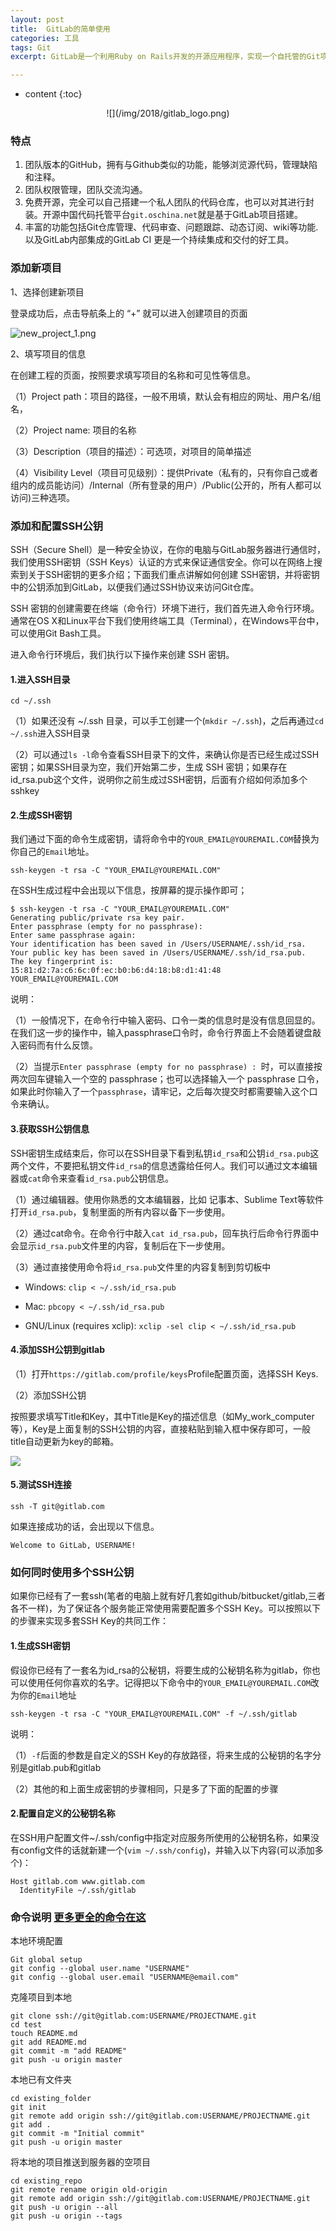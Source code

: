 ```yaml
---
layout: post
title:  GitLab的简单使用
categories: 工具
tags: Git
excerpt: GitLab是一个利用Ruby on Rails开发的开源应用程序，实现一个自托管的Git项目仓库，可通过Web界面进行访问公开的或者私人项目。

---
```


* content
{:toc}


<div style="text-align:center" markdown="1">
![](/img/2018/gitlab_logo.png)
</div>

### 特点
1. 团队版本的GitHub，拥有与Github类似的功能，能够浏览源代码，管理缺陷和注释。
2. 团队权限管理，团队交流沟通。
3. 免费开源，完全可以自己搭建一个私人团队的代码仓库，也可以对其进行封装。开源中国代码托管平台`git.oschina.net`就是基于GitLab项目搭建。
4. 丰富的功能包括Git仓库管理、代码审查、问题跟踪、动态订阅、wiki等功能.以及GitLab内部集成的GitLab CI 更是一个持续集成和交付的好工具。



###  添加新项目

1、选择创建新项目

登录成功后，点击导航条上的 “+” 就可以进入创建项目的页面

![new_project_1.png](/img/2018/gitlab_new_project.png)

2、填写项目的信息

在创建工程的页面，按照要求填写项目的名称和可见性等信息。

（1）Project path：项目的路径，一般不用填，默认会有相应的网址、用户名/组名，

（2）Project name: 项目的名称

（3）Description（项目的描述）：可选项，对项目的简单描述

（4）Visibility Level（项目可见级别）：提供Private（私有的，只有你自己或者组内的成员能访问）/Internal（所有登录的用户）/Public(公开的，所有人都可以访问)三种选项。

### 添加和配置SSH公钥

SSH（Secure Shell）是一种安全协议，在你的电脑与GitLab服务器进行通信时，我们使用SSH密钥（SSH Keys）认证的方式来保证通信安全。你可以在网络上搜索到关于SSH密钥的更多介绍；下面我们重点讲解如何创建 SSH密钥，并将密钥中的公钥添加到GitLab，以便我们通过SSH协议来访问Git仓库。

SSH 密钥的创建需要在终端（命令行）环境下进行，我们首先进入命令行环境。通常在OS X和Linux平台下我们使用终端工具（Terminal），在Windows平台中，可以使用Git Bash工具。

进入命令行环境后，我们执行以下操作来创建 SSH 密钥。

#### 1.进入SSH目录

`cd ~/.ssh`

（1）如果还没有 ~/.ssh 目录，可以手工创建一个(`mkdir ~/.ssh`)，之后再通过`cd ~/.ssh`进入SSH目录

（2）可以通过`ls -l`命令查看SSH目录下的文件，来确认你是否已经生成过SSH密钥；如果SSH目录为空，我们开始第二步，生成 SSH 密钥；如果存在id_rsa.pub这个文件，说明你之前生成过SSH密钥，后面有介绍如何添加多个sshkey

#### 2.生成SSH密钥

我们通过下面的命令生成密钥，请将命令中的`YOUR_EMAIL@YOUREMAIL.COM`替换为你自己的`Email`地址。

`ssh-keygen -t rsa -C "YOUR_EMAIL@YOUREMAIL.COM"`

在SSH生成过程中会出现以下信息，按屏幕的提示操作即可；

```
$ ssh-keygen -t rsa -C "YOUR_EMAIL@YOUREMAIL.COM"
Generating public/private rsa key pair.
Enter passphrase (empty for no passphrase):
Enter same passphrase again:
Your identification has been saved in /Users/USERNAME/.ssh/id_rsa.
Your public key has been saved in /Users/USERNAME/.ssh/id_rsa.pub.
The key fingerprint is:
15:81:d2:7a:c6:6c:0f:ec:b0:b6:d4:18:b8:d1:41:48 YOUR_EMAIL@YOUREMAIL.COM

```

说明：

（1）一般情况下，在命令行中输入密码、口令一类的信息时是没有信息回显的。在我们这一步的操作中，输入passphrase口令时，命令行界面上不会随着键盘敲入密码而有什么反馈。

（2）当提示`Enter passphrase (empty for no passphrase) : `时，可以直接按两次回车键输入一个空的 passphrase；也可以选择输入一个 passphrase 口令，如果此时你输入了一个`passphrase`，请牢记，之后每次提交时都需要输入这个口令来确认。

#### 3.获取SSH公钥信息

SSH密钥生成结束后，你可以在SSH目录下看到私钥`id_rsa`和公钥`id_rsa.pub`这两个文件，不要把私钥文件`id_rsa`的信息透露给任何人。我们可以通过文本编辑器或`cat`命令来查看`id_rsa.pub`公钥信息。

（1）通过编辑器。使用你熟悉的文本编辑器，比如 记事本、Sublime Text等软件打开`id_rsa.pub`，复制里面的所有内容以备下一步使用。

（2）通过cat命令。在命令行中敲入`cat id_rsa.pub`，回车执行后命令行界面中会显示`id_rsa.pub`文件里的内容，复制后在下一步使用。

（3）通过直接使用命令将`id_rsa.pub`文件里的内容复制到剪切板中

*   Windows: `clip < ~/.ssh/id_rsa.pub`

*   Mac: `pbcopy < ~/.ssh/id_rsa.pub`

*   GNU/Linux (requires xclip): `xclip -sel clip < ~/.ssh/id_rsa.pub`

#### 4.添加SSH公钥到gitlab

（1）打开`https://gitlab.com/profile/keys`Profile配置页面，选择SSH Keys.

（2）添加SSH公钥

按照要求填写Title和Key，其中Title是Key的描述信息（如My_work_computer等），Key是上面复制的SSH公钥的内容，直接粘贴到输入框中保存即可，一般title自动更新为key的邮箱。

![](/img/2018/add_sshkey.png)

#### 5.测试SSH连接

`ssh -T git@gitlab.com`

如果连接成功的话，会出现以下信息。

`Welcome to GitLab, USERNAME!`

### 如何同时使用多个SSH公钥

如果你已经有了一套ssh(笔者的电脑上就有好几套如github/bitbucket/gitlab,三者各不一样)，为了保证各个服务能正常使用需要配置多个SSH Key。可以按照以下的步骤来实现多套SSH Key的共同工作：

#### 1.生成SSH密钥

假设你已经有了一套名为id_rsa的公秘钥，将要生成的公秘钥名称为gitlab，你也可以使用任何你喜欢的名字。记得把以下命令中的`YOUR_EMAIL@YOUREMAIL.COM`改为你的`Email`地址

`ssh-keygen -t rsa -C "YOUR_EMAIL@YOUREMAIL.COM" -f ~/.ssh/gitlab`

说明：

（1）`-f`后面的参数是自定义的SSH Key的存放路径，将来生成的公秘钥的名字分别是gitlab.pub和gitlab

（2）其他的和上面生成密钥的步骤相同，只是多了下面的配置的步骤

#### 2.配置自定义的公秘钥名称

在SSH用户配置文件~/.ssh/config中指定对应服务所使用的公秘钥名称，如果没有config文件的话就新建一个(`vim ~/.ssh/config`)，并输入以下内容(可以添加多个)：

```
Host gitlab.com www.gitlab.com
  IdentityFile ~/.ssh/gitlab

```

### 命令说明 [更多更全的命令在这](https://gist.github.com/HGladiator/65b7a1676045981248188beaeb418d28)


本地环境配置

```
Git global setup
git config --global user.name "USERNAME"
git config --global user.email "USERNAME@email.com"
```

克隆项目到本地
```
git clone ssh://git@gitlab.com:USERNAME/PROJECTNAME.git
cd test
touch README.md
git add README.md
git commit -m "add README"
git push -u origin master
```

本地已有文件夹
```
cd existing_folder
git init
git remote add origin ssh://git@gitlab.com:USERNAME/PROJECTNAME.git
git add .
git commit -m "Initial commit"
git push -u origin master
```

将本地的项目推送到服务器的空项目
```
cd existing_repo
git remote rename origin old-origin
git remote add origin ssh://git@gitlab.com:USERNAME/PROJECTNAME.git
git push -u origin --all
git push -u origin --tags

```
